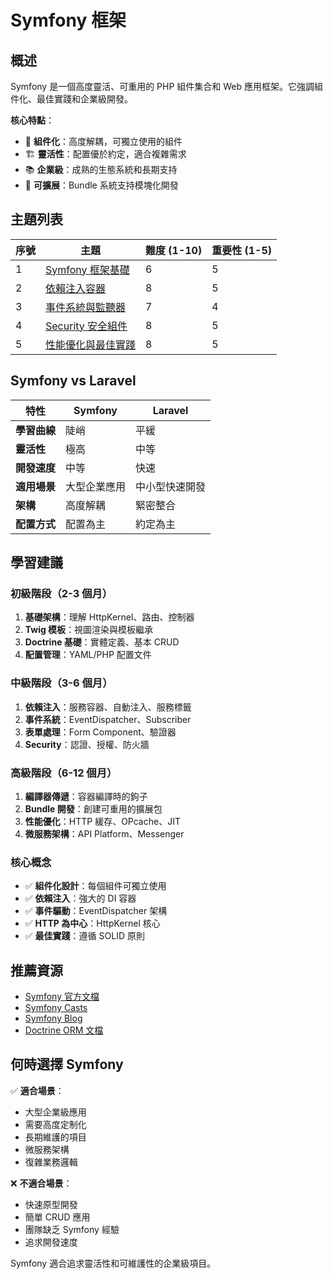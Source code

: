 # Symfony 框架

## 概述

Symfony 是一個高度靈活、可重用的 PHP 組件集合和 Web 應用框架。它強調組件化、最佳實踐和企業級開發。

**核心特點**：
- 🧩 **組件化**：高度解耦，可獨立使用的組件
- 🏗️ **靈活性**：配置優於約定，適合複雜需求
- 📚 **企業級**：成熟的生態系統和長期支持
- 🔧 **可擴展**：Bundle 系統支持模塊化開發

## 主題列表

| 序號 | 主題 | 難度 (1-10) | 重要性 (1-5) |
|------|------|-------------|-------------|
| 1 | [Symfony 框架基礎](./symfony_framework_basics.md) | 6 | 5 |
| 2 | [依賴注入容器](./dependency_injection_container.md) | 8 | 5 |
| 3 | [事件系統與監聽器](./event_system_and_listeners.md) | 7 | 4 |
| 4 | [Security 安全組件](./security_component.md) | 8 | 5 |
| 5 | [性能優化與最佳實踐](./performance_optimization.md) | 8 | 5 |

## Symfony vs Laravel

| 特性 | Symfony | Laravel |
|------|---------|--------|
| **學習曲線** | 陡峭 | 平緩 |
| **靈活性** | 極高 | 中等 |
| **開發速度** | 中等 | 快速 |
| **適用場景** | 大型企業應用 | 中小型快速開發 |
| **架構** | 高度解耦 | 緊密整合 |
| **配置方式** | 配置為主 | 約定為主 |

## 學習建議

### 初級階段（2-3 個月）
1. **基礎架構**：理解 HttpKernel、路由、控制器
2. **Twig 模板**：視圖渲染與模板繼承
3. **Doctrine 基礎**：實體定義、基本 CRUD
4. **配置管理**：YAML/PHP 配置文件

### 中級階段（3-6 個月）
1. **依賴注入**：服務容器、自動注入、服務標籤
2. **事件系統**：EventDispatcher、Subscriber
3. **表單處理**：Form Component、驗證器
4. **Security**：認證、授權、防火牆

### 高級階段（6-12 個月）
1. **編譯器傳遞**：容器編譯時的鉤子
2. **Bundle 開發**：創建可重用的擴展包
3. **性能優化**：HTTP 緩存、OPcache、JIT
4. **微服務架構**：API Platform、Messenger

### 核心概念
- ✅ **組件化設計**：每個組件可獨立使用
- ✅ **依賴注入**：強大的 DI 容器
- ✅ **事件驅動**：EventDispatcher 架構
- ✅ **HTTP 為中心**：HttpKernel 核心
- ✅ **最佳實踐**：遵循 SOLID 原則

## 推薦資源

- [Symfony 官方文檔](https://symfony.com/doc/current/index.html)
- [Symfony Casts](https://symfonycasts.com/)
- [Symfony Blog](https://symfony.com/blog/)
- [Doctrine ORM 文檔](https://www.doctrine-project.org/)

## 何時選擇 Symfony

✅ **適合場景**：
- 大型企業級應用
- 需要高度定制化
- 長期維護的項目
- 微服務架構
- 復雜業務邏輯

❌ **不適合場景**：
- 快速原型開發
- 簡單 CRUD 應用
- 團隊缺乏 Symfony 經驗
- 追求開發速度

Symfony 適合追求靈活性和可維護性的企業級項目。